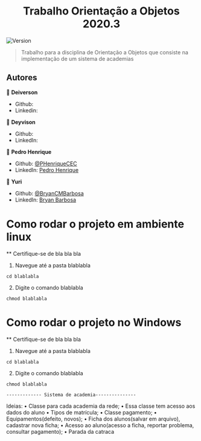 <h1 align="center">Trabalho Orientação a Objetos 2020.3</h1>
<p>
  <img alt="Version" src="https://img.shields.io/badge/version-0.1.0-blue.svg?cacheSeconds=2592000" />
</p>

> Trabalho para a disciplina de Orientação a Objetos que consiste na implementação de um sistema de academias


## Autores

👤 **Deiverson**

* Github: 
* Linkedin: 


👤 **Deyvison**

* Github: 
* LinkedIn: 

👤 **Pedro Henrique**

* Github: [@PHenriqueCEC](https://github.com/PHenriqueCEC)
* LinkedIn: [Pedro Henrique](https://www.linkedin.com/in/pedro-henrique-77baa01a9/)

👤 **Yuri**

* Github: [@BryanCMBarbosa](https://github.com/BryanCMBarbosa)
* LinkedIn: [Bryan Barbosa](www.linkedin.com/in/bryancmbarbosa)






# Como rodar o projeto em ambiente linux
** Certifique-se de bla bla bla

1. Navegue até a pasta blablabla
```
cd blablabla
```

2. Digite o comando blablabla 
```
chmod blablabla
```

# Como rodar o projeto no Windows
** Certifique-se de bla bla bla

1. Navegue até a pasta blablabla
```
cd blablabla
```

2. Digite o comando blablabla 
```
chmod blablabla
```



	------------- Sistema de academia---------------
Ideias:
• Classe para cada academia da rede;
• Essa classe tem acesso aos dados do aluno
• Tipos de matrícula;
• Classe pagamento;
• Equipamentos(defeito, novos);
• Ficha dos alunos(salvar em arquivo), cadastrar nova ficha;
• Acesso ao aluno(acesso a ficha, reportar problema, consultar pagamento);
• Parada da catraca
